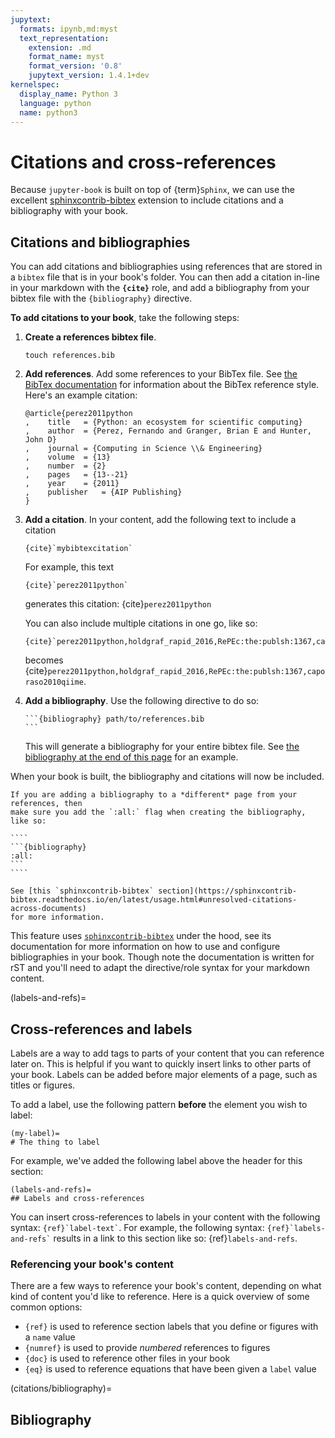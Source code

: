 ```yaml
---
jupytext:
  formats: ipynb,md:myst
  text_representation:
    extension: .md
    format_name: myst
    format_version: '0.8'
    jupytext_version: 1.4.1+dev
kernelspec:
  display_name: Python 3
  language: python
  name: python3
---
```


# Citations and cross-references

Because `jupyter-book` is built on top of {term}`Sphinx`, we can use the excellent
[sphinxcontrib-bibtex](https://sphinxcontrib-bibtex.readthedocs.io/en/latest/)
extension to include citations and a bibliography with your book.

## Citations and bibliographies

You can add citations and bibliographies using references that are stored in a
`bibtex` file that is in your book's folder. You can then add a citation in-line in your
markdown with the **`{cite}`** role, and add a bibliography from your bibtex file
with the `{bibliography}` directive.

**To add citations to your book**, take the following steps:

1. **Create a references bibtex file**.

   ```
   touch references.bib
   ```

2. **Add references**. Add some references to your BibTex file. See
   [the BibTex documentation](http://www.bibtex.org/Using/) for information about
   the BibTex reference style. Here's an example citation:

   ```
   @article{perez2011python
   ,	title	= {Python: an ecosystem for scientific computing}
   ,	author	= {Perez, Fernando and Granger, Brian E and Hunter, John D}
   ,	journal	= {Computing in Science \\& Engineering}
   ,	volume	= {13}
   ,	number	= {2}
   ,	pages	= {13--21}
   ,	year	= {2011}
   ,	publisher	= {AIP Publishing}
   }
   ```
3. **Add a citation**. In your content, add the following text to include a citation

   ```
   {cite}`mybibtexcitation`
   ```

   For example, this text

   ```
   {cite}`perez2011python`
   ```

   generates this citation: {cite}`perez2011python`

   You can also include multiple citations in one go, like so:

   ```
   {cite}`perez2011python,holdgraf_rapid_2016,RePEc:the:publsh:1367,caporaso2010qiime`
   ```

   becomes {cite}`perez2011python,holdgraf_rapid_2016,RePEc:the:publsh:1367,caporaso2010qiime`.

4. **Add a bibliography**. Use the following directive to do so:

   ````
   ```{bibliography} path/to/references.bib
   ```
   ````

   This will generate a bibliography for your entire bibtex file. See
   [the bibliography at the end of this page](citations/bibliography) for an example.


When your book is built, the bibliography and citations will now be included.

`````{warning}
If you are adding a bibliography to a *different* page from your references, then
make sure you add the `:all:` flag when creating the bibliography, like so:

````
```{bibliography}
:all:
```
````

See [this `sphinxcontrib-bibtex` section](https://sphinxcontrib-bibtex.readthedocs.io/en/latest/usage.html#unresolved-citations-across-documents)
for more information.
`````

This feature uses [`sphinxcontrib-bibtex`](https://sphinxcontrib-bibtex.readthedocs.io/en/latest/usage.html#roles-and-directives)
under the hood, see its documentation for more information on how to use and configure
bibliographies in your book. Though note the documentation
is written for rST and you'll need to adapt the directive/role syntax for your
markdown content.

(labels-and-refs)=
## Cross-references and labels

Labels are a way to add tags to parts of your content that you can reference
later on. This is helpful if you want to quickly insert links to other
parts of your book. Labels can be added before major elements of a page,
such as titles or figures.

To add a label, use the following pattern **before** the element you wish
to label:

```
(my-label)=
# The thing to label
```

For example, we've added the following label above the header for this section:

```
(labels-and-refs)=
## Labels and cross-references
```

You can insert cross-references to labels in your content with the following
syntax: `` {ref}`label-text` ``. For example, the following syntax:
`` {ref}`labels-and-refs` `` results in a link to this section like so:
{ref}`labels-and-refs`.

### Referencing your book's content

There are a few ways to reference your book's content, depending on what kind of
content you'd like to reference. Here is a quick overview of some common options:

* `{ref}` is used to reference section labels that you define or figures with a `name` value
* `{numref}` is used to provide *numbered* references to figures
* `{doc}` is used to reference other files in your book
* `{eq}` is used to reference equations that have been given a `label` value

(citations/bibliography)=
## Bibliography

```{bibliography} ../references.bib
```
